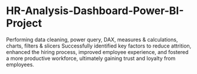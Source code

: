 # HR-Analysis-Dashboard-Power-BI-Project
Performing data cleaning, power query, DAX, measures & calculations, charts, filters & slicers 
Successfully identified key factors to reduce attrition, enhanced the hiring process, improved employee experience, and fostered a more productive workforce, ultimately gaining trust and loyalty from employees.
